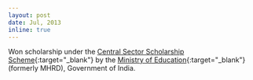 ```yaml
---
layout: post
date: Jul, 2013
inline: true
---
```


Won scholarship under the [Central Sector Scholarship Scheme](https://www.education.gov.in/en/scholarships-education-loan-0){:target="_blank"} by the [Ministry of Education](http://www.education.nic.in/){:target="_blank"}(formerly MHRD), Government of India.